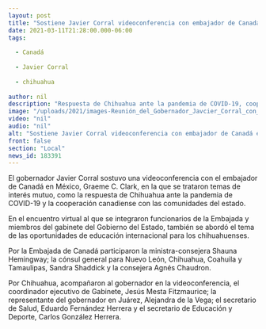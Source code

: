 ```yaml
---
layout: post
title: "Sostiene Javier Corral videoconferencia con embajador de Canadá en México"
date: 2021-03-11T21:28:00.000-06:00
tags:
  
  - Canadá
  
  - Javier Corral
  
  - chihuahua
  
author: nil
description: "Respuesta de Chihuahua ante la pandemia de COVID-19, cooperación canadiense con las comunidades del estado y oportunidades de educación internacional para los chihuahuenses, los temas tratados en el encuentro con Graeme C. Clark"
image: "/uploads/2021/images-Reunión_del_Gobernador_Javcier_Corral_con_el_Embajador_de_Canadá_Greame_C._Clark.jpg"
video: "nil"
audio: "nil"
alt: "Sostiene Javier Corral videoconferencia con embajador de Canadá en México"
front: false
section: "Local"
news_id: 183391
---
```


El gobernador Javier Corral sostuvo una videoconferencia con el embajador de Canadá en México, Graeme C. Clark, en la que  se trataron temas de interés mutuo, como la respuesta de Chihuahua ante la pandemia de COVID-19 y la cooperación canadiense con las comunidades del estado.

En el encuentro virtual al que se integraron funcionarios de la Embajada y miembros del gabinete del Gobierno del Estado, también se abordó el tema de las oportunidades de educación internacional para los chihuahuenses.

Por la Embajada de Canadá participaron la ministra-consejera Shauna Hemingway; la cónsul general para Nuevo León, Chihuahua, Coahuila y Tamaulipas, Sandra Shaddick y la consejera Agnés Chaudron.

Por Chihuahua, acompañaron al gobernador en la videoconferencia, el coordinador ejecutivo de Gabinete, Jesús Mesta Fitzmaurice; la representante del gobernador en Juárez, Alejandra de la Vega; el secretario de Salud, Eduardo Fernández Herrera y el secretario de Educación y Deporte, Carlos González Herrera.